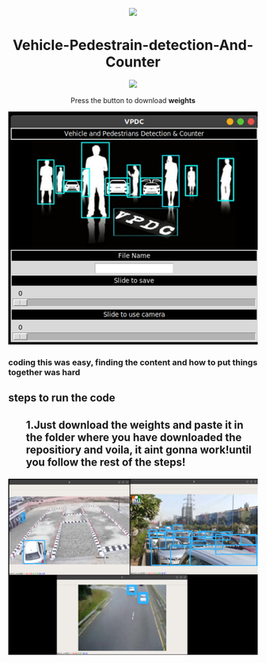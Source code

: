 <p align="center">
  <img src="https://github.com/akbloodadarsh/Vehicle-Pedestrian-Detection-and-Counter/blob/master/VPDC.png?raw=true">
</p>
<h1 align="center">
  Vehicle-Pedestrain-detection-And-Counter
</h1>
<p align="center">
  <a href="https://drive.google.com/file/d/1ynnhkMcZGlq0-eTau4Q9l1u5dAR0bVp8/view?usp=sharing">
    <img src="http://www.presentationpro.com/images/product/medium/slide/PPP_CGENE_LT3_Presentation-PowerPoint-Slide-Graphic_Push_Button_Up.jpg">
  </a>
</p>
<p align="center">
  Press the button to download <b>weights</b>
</p>

<p align="center">
  <img src="https://github.com/akbloodadarsh/None-of-your-concern/blob/master/VPDC/2.png?raw=true">
</p>
<h3> coding this was easy, finding the content and how to put things together was hard</h3>
<h2>steps to run the code</h2>
<h2>
  <ol>1.Just download the weights and paste it in the folder where you have downloaded the repositiory and voila, it aint       gonna work!until you follow the rest of the steps!
  </ol>
</h2>
 <p align="center">
    <img src="https://github.com/akbloodadarsh/None-of-your-concern/blob/master/VPDC/1.png?raw=true">
 </p>
